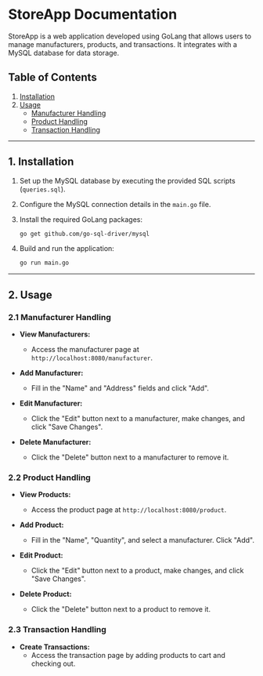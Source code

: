 # StoreApp Documentation

StoreApp is a web application developed using GoLang that allows users to manage manufacturers, products, and transactions. It integrates with a MySQL database for data storage.

## Table of Contents

1. [Installation](#installation)
2. [Usage](#usage)
    - [Manufacturer Handling](#manufacturer-handling)
    - [Product Handling](#product-handling)
    - [Transaction Handling](#transaction-handling)

---

## 1. Installation <a name="installation"></a>

1. Set up the MySQL database by executing the provided SQL scripts (`queries.sql`).

2. Configure the MySQL connection details in the `main.go` file.

3. Install the required GoLang packages:

   ```bash
   go get github.com/go-sql-driver/mysql
   ```

4. Build and run the application:

   ```bash
   go run main.go
   ```

---

## 2. Usage <a name="usage"></a>

### 2.1 Manufacturer Handling <a name="manufacturer-handling"></a>

- **View Manufacturers:**
  - Access the manufacturer page at `http://localhost:8080/manufacturer`.

- **Add Manufacturer:**
  - Fill in the "Name" and "Address" fields and click "Add".

- **Edit Manufacturer:**
  - Click the "Edit" button next to a manufacturer, make changes, and click "Save Changes".

- **Delete Manufacturer:**
  - Click the "Delete" button next to a manufacturer to remove it.

### 2.2 Product Handling <a name="product-handling"></a>

- **View Products:**
  - Access the product page at `http://localhost:8080/product`.

- **Add Product:**
  - Fill in the "Name", "Quantity", and select a manufacturer. Click "Add".

- **Edit Product:**
  - Click the "Edit" button next to a product, make changes, and click "Save Changes".

- **Delete Product:**
  - Click the "Delete" button next to a product to remove it.

### 2.3 Transaction Handling <a name="transaction-handling"></a>

- **Create Transactions:**
  - Access the transaction page by adding products to cart and checking out.
